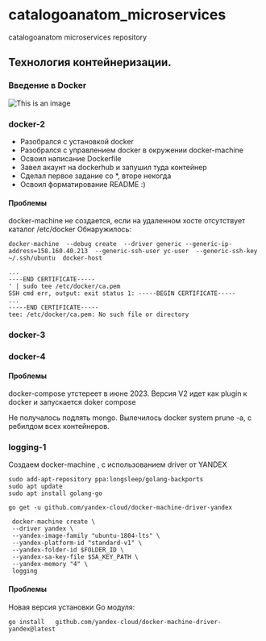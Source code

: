 # catalogoanatom_microservices
catalogoanatom microservices repository
## Технология контейнеризации.
### Введение в Docker
![This is an image](https://www.docker.com/wp-content/uploads/2021/09/Moby-run.png)

### docker-2
- Разобрался с установкой docker
- Разобрался с управлением docker в окружении docker-machine
- Освоил написание Dockerfile
- Завел акаунт на  dockerhub и  запушил туда контейнер
- Сделал первое задание со *, вторе некогда
- Освоил форматирование README :)

#### Проблемы
docker-machine не создается, если на удаленном хосте отсутствует каталог /etc/docker
Обнаружилось:
```
docker-machine  --debug create  --driver generic --generic-ip-address=158.160.40.213  --generic-ssh-user yc-user  --generic-ssh-key ~/.ssh/ubuntu  docker-host

...
----END CERTIFICATE-----
' | sudo tee /etc/docker/ca.pem
SSH cmd err, output: exit status 1: -----BEGIN CERTIFICATE-----
...
-----END CERTIFICATE-----
tee: /etc/docker/ca.pem: No such file or directory
```
### docker-3

### docker-4

#### Проблемы
docker-compose  утстереет в июне 2023. Версия V2  идет как plugin к docker и запускается
doker compose

Не получалось подлять mongo. Вылечилось  docker system prune -a, с ребилдом всех контейнеров.


### logging-1
Создаем docker-machine ,  с использованием driver от YANDEX
```
sudo add-apt-repository ppa:longsleep/golang-backports
sudo apt update
sudo apt install golang-go
```

```
go get -u github.com/yandex-cloud/docker-machine-driver-yandex
```



```
 docker-machine create \
 --driver yandex \
 --yandex-image-family "ubuntu-1804-lts" \
 --yandex-platform-id "standard-v1" \
 --yandex-folder-id $FOLDER_ID \
 --yandex-sa-key-file $SA_KEY_PATH \
 --yandex-memory "4" \
 logging
```


#### Проблемы
Новая версия установки  Go модуля:
```
go install   github.com/yandex-cloud/docker-machine-driver-yandex@latest
```
